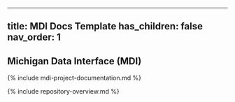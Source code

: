 <!--- change the title to match your repository, suite, etc. -->
<!--- do not change any other lines in this file -->
---
title: MDI Docs Template
has_children: false
nav_order: 1
---

## Michigan Data Interface (MDI)

{% include mdi-project-documentation.md %}

{% include repository-overview.md %}
